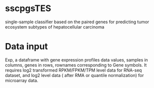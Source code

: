 # sscpgsTES
 single-sample classifier based on the paired genes for predicting tumor ecosystem subtypes of hepatocellular carcinoma
# Data input
Exp, a dataframe with gene expression profiles data values, samples in columns, genes in rows, rownames corresponding to Gene symbols. It requires log2 transformed RPKM/FPKM/TPM level data for RNA-seq dataset, and log2 level data ( after RMA or quantile normalization) for microarray data.
